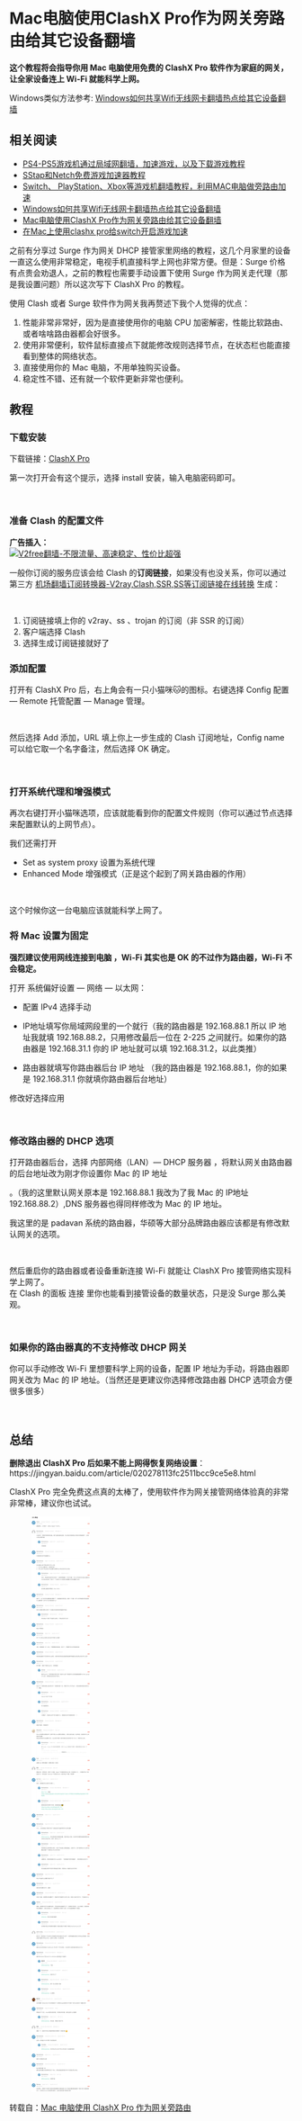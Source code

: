 <h1>Mac电脑使用ClashX Pro作为网关旁路由给其它设备翻墙</h1>

<p><strong>这个教程将会指导你用 Mac 电脑使用免费的 ClashX Pro 软件作为家庭的网关，让全家设备连上 Wi-Fi 就能科学上网。</strong></p>

Windows类似方法参考: [Windows如何共享Wifi无线网卡翻墙热点给其它设备翻墙](https://github.com/bannedbook/fanqiang/blob/master/game/Windows%E5%A6%82%E4%BD%95%E5%85%B1%E4%BA%ABWifi%E6%97%A0%E7%BA%BF%E7%BD%91%E5%8D%A1%E7%BF%BB%E5%A2%99%E7%83%AD%E7%82%B9%E7%BB%99%E5%85%B6%E5%AE%83%E8%AE%BE%E5%A4%87%E7%BF%BB%E5%A2%99.md)

## 相关阅读

  * [PS4-PS5游戏机通过局域网翻墙，加速游戏，以及下载游戏教程](https://github.com/bannedbook/fanqiang/blob/master/game/PS4-PS5%E6%B8%B8%E6%88%8F%E6%9C%BA%E9%80%9A%E8%BF%87%E5%B1%80%E5%9F%9F%E7%BD%91%E7%BF%BB%E5%A2%99%E6%95%99%E7%A8%8B.md)
  * [SStap和Netch免费游戏加速器教程](https://github.com/bannedbook/fanqiang/blob/master/game/SStap%E5%92%8CNetch%E5%85%8D%E8%B4%B9%E6%B8%B8%E6%88%8F%E5%8A%A0%E9%80%9F%E5%99%A8%E6%95%99%E7%A8%8B.md)
  * [Switch、 PlayStation、Xbox等游戏机翻墙教程，利用MAC电脑做旁路由加速](https://github.com/bannedbook/fanqiang/blob/master/game/Switch%E3%80%81%20PlayStation%E3%80%81Xbox%E7%AD%89%E6%B8%B8%E6%88%8F%E6%9C%BA%E7%BF%BB%E5%A2%99%E6%95%99%E7%A8%8B%EF%BC%8C%E5%88%A9%E7%94%A8MAC%E7%94%B5%E8%84%91%E5%81%9A%E6%97%81%E8%B7%AF%E7%94%B1%E5%8A%A0%E9%80%9F.md)
  * [Windows如何共享Wifi无线网卡翻墙热点给其它设备翻墙](https://github.com/bannedbook/fanqiang/blob/master/game/Windows%E5%A6%82%E4%BD%95%E5%85%B1%E4%BA%ABWifi%E6%97%A0%E7%BA%BF%E7%BD%91%E5%8D%A1%E7%BF%BB%E5%A2%99%E7%83%AD%E7%82%B9%E7%BB%99%E5%85%B6%E5%AE%83%E8%AE%BE%E5%A4%87%E7%BF%BB%E5%A2%99.md)
  * [Mac电脑使用ClashX Pro作为网关旁路由给其它设备翻墙](https://github.com/bannedbook/fanqiang/blob/master/game/Mac%E7%94%B5%E8%84%91%E4%BD%BF%E7%94%A8ClashX%20Pro%E4%BD%9C%E4%B8%BA%E7%BD%91%E5%85%B3%E6%97%81%E8%B7%AF%E7%94%B1%E7%BB%99%E5%85%B6%E5%AE%83%E8%AE%BE%E5%A4%87%E7%BF%BB%E5%A2%99.md)
  * [在Mac上使用clashx pro给switch开启游戏加速](https://github.com/bannedbook/fanqiang/blob/master/game/%E5%9C%A8Mac%E4%B8%8A%E4%BD%BF%E7%94%A8clashx%20pro%E7%BB%99switch%E5%BC%80%E5%90%AF%E6%B8%B8%E6%88%8F%E5%8A%A0%E9%80%9F.md)

<p>之前有分享过 Surge 作为网关 DHCP 接管家里网络的教程，这几个月家里的设备一直这么使用非常稳定，电视手机直接科学上网也非常方便。但是：Surge 价格有点贵会劝退人，之前的教程也需要手动设置下使用 Surge 作为网关走代理（那是我设置问题）所以这次写下 ClashX Pro 的教程。</p>
<p>使用 Clash 或者 Surge 软件作为网关我再赘述下我个人觉得的优点：</p>
<ol>
<li>性能非常非常好，因为是直接使用你的电脑 CPU 加密解密，性能比软路由、或者啥啥路由器都会好很多。</li>
<li>使用非常便利，软件鼠标直接点下就能修改规则选择节点，在状态栏也能直接看到整体的网络状态。</li>
<li>直接使用你的 Mac 电脑，不用单独购买设备。</li>
<li>稳定性不错、还有就一个软件更新非常也便利。</li>
</ol>
<h2>教程</h2>
<h3>下载安装</h3>
<p>下载链接：<a href="https://install.appcenter.ms/users/clashx/apps/clashx-pro/distribution_groups/public">ClashX Pro</a></p>
<p>第一次打开会有这个提示，选择 install 安装，输入电脑密码即可。</p>
<figure><img src="https://i.loli.net/2021/03/29/Kfdgz3MwRuE6cOI.jpg" alt ></figure>
<h3>准备 Clash 的配置文件</h3>

**广告插入：**  
[![V2free翻墙-不限流量、高速稳定、性价比超强](https://raw.githubusercontent.com/bannedbook/fanqiang/master/v2ss/images/v2free.jpg)](https://github.com/bannedbook/fanqiang/wiki/V2ray%E6%9C%BA%E5%9C%BA)

<p>一般你订阅的服务应该会给 Clash 的<strong>订阅链接</strong>，如果没有也没关系，你可以通过第三方 <a href="https://subconverter.speedupvpn.com/" rel="nofollow">机场翻墙订阅转换器-V2ray,Clash,SSR,SS等订阅链接在线转换</a> 生成：</p>
<figure><img src="https://oss.qust.me/img/%E6%88%AA%E5%B1%8F2021-03-29%20%E4%B8%8B%E5%8D%8811.45.13.jpg" alt ></figure>
<ol>
<li>订阅链接填上你的 v2ray、ss 、trojan 的订阅（非 SSR 的订阅）</li>
<li>客户端选择 Clash</li>
<li>选择生成订阅链接就好了</li>
</ol>
<h3>添加配置</h3>
<p>打开有 ClashX Pro 后，右上角会有一只小猫咪🐱的图标。右键选择 Config 配置 — Remote 托管配置 — Manage 管理。</p>
<figure><img src="https://oss.qust.me/img/%E6%88%AA%E5%B1%8F2021-03-29%20%E4%B8%8B%E5%8D%8811.53.40.jpg" alt ></figure>
<p>然后选择 Add 添加，URL 填上你上一步生成的 Clash 订阅地址，Config name 可以给它取一个名字备注，然后选择 OK 确定。</p>
<figure><img src="https://oss.qust.me/img/%E6%88%AA%E5%B1%8F2021-03-29%20%E4%B8%8B%E5%8D%8811.56.52.jpg" alt ></figure>
<h3>打开系统代理和增强模式</h3>
<p>再次右键打开小猫咪选项，应该就能看到你的配置文件规则（你可以通过节点选择来配置默认的上网节点）。</p>
<p>我们还需打开</p>
<ul>
<li>Set as system proxy 设置为系统代理</li>
<li>Enhanced Mode 增强模式（正是这个起到了网关路由器的作用）</li>
</ul>
<figure><img src="https://oss.qust.me/img/%E6%88%AA%E5%B1%8F2021-03-30%20%E4%B8%8A%E5%8D%8812.18.50.jpg" alt ></figure>
<p>这个时候你这一台电脑应该就能科学上网了。</p>
<h3>将 Mac 设置为固定</h3>
<p><strong>强烈建议使用网线连接到电脑 ，Wi-Fi 其实也是 OK 的不过作为路由器，Wi-Fi 不会稳定。</strong></p>
<p>打开 系统偏好设置 — 网络 — 以太网：</p>
<ul>
<li>
<p>配置 IPv4 选择手动</p>
</li>
<li>
<p>IP地址填写你局域网段里的一个就行（我的路由器是 192.168.88.1 所以 IP 地址我就填 192.168.88.2，只用修改最后一位在 2-225 之间就行。如果你的路由器是 192.168.31.1 你的 IP 地址就可以填 192.168.31.2，以此类推）</p>
</li>
<li>
<p>路由器就填写你路由器后台 IP 地址 （我的路由器是 192.168.88.1，你的如果是 192.168.31.1 你就填你路由器后台地址）</p>
</li>
</ul>
<p>修改好选择应用</p>
<figure><img src="https://oss.qust.me/img/%E6%88%AA%E5%B1%8F2021-03-30%20%E4%B8%8A%E5%8D%8812.10.32.png" alt ></figure>
<h3>修改路由器的 DHCP 选项</h3>
<p>打开路由器后台，选择 内部网络（LAN）— DHCP 服务器 ，将默认网关由路由器的后台地址改为刚才你设置你 Mac 的 IP 地址</p>
<p>。（我的这里默认网关原本是 192.168.88.1 我改为了我 Mac 的 IP地址 192.168.88.2）,DNS 服务器也得同样修改为 Mac 的 IP 地址。</p>
<p>我这里的是 padavan 系统的路由器，华硕等大部分品牌路由器应该都是有修改默认网关的选项。</p>
<figure><img src="https://oss.qust.me/img/%E6%88%AA%E5%B1%8F2021-03-30%20%E4%B8%8A%E5%8D%8810.10.54.jpg" alt ></figure>
<p>然后重启你的路由器或者设备重新连接 Wi-Fi 就能让 ClashX Pro 接管网络实现科学上网了。<br>
在 Clash 的面板 连接 里你也能看到接管设备的数量状态，只是没 Surge 那么美观。</p>
<figure><img src="https://oss.qust.me/img/%E6%88%AA%E5%B1%8F2021-03-30%20%E4%B8%8A%E5%8D%8812.35.03.png" alt ></figure>
<h3>如果你的路由器真的不支持修改 DHCP 网关</h3>
<p>你可以手动修改 Wi-Fi 里想要科学上网的设备，配置 IP 地址为手动，将路由器即网关改为 Mac 的 IP 地址。（当然还是更建议你选择修改路由器 DHCP 选项会方便很多很多）</p>
<figure><img src="https://oss.qust.me/img/IMG_0975.PNG" alt ></figure>
<h2>总结</h2>
<p><strong>删除退出 ClashX Pro 后如果不能上网得恢复网络设置</strong>：https://jingyan.baidu.com/article/020278113fc2511bcc9ce5e8.html</p>
<p>ClashX Pro 完全免费这点真的太棒了，使用软件作为网关接管网络体验真的非常非常棒，建议你也试试。</p>

<figure><img src="images/mac-route-reviews.gif"></figure>

转载自：[Mac 电脑使用 ClashX Pro 作为网关旁路由](https://qust.me/post/clashxProMac/)
